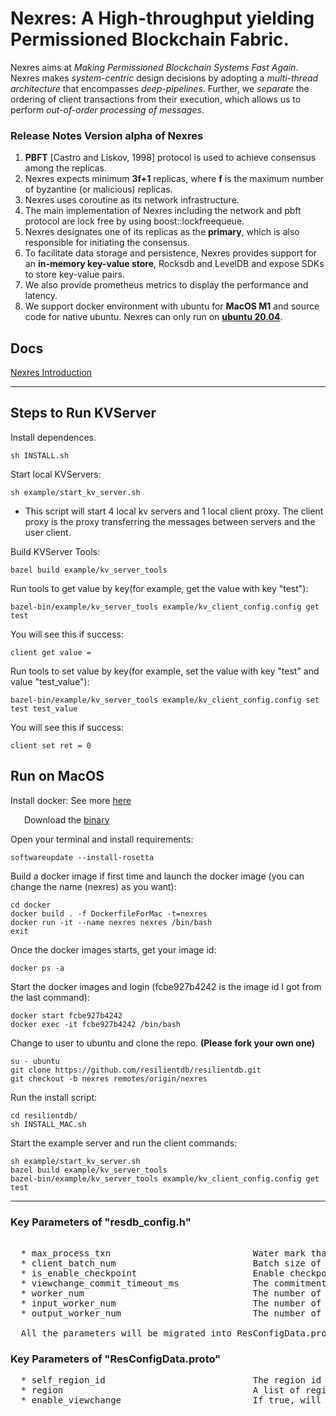 # Nexres: A High-throughput yielding Permissioned Blockchain Fabric.

Nexres aims at *Making Permissioned Blockchain Systems Fast Again*. Nexres makes *system-centric* design decisions by adopting a *multi-thread architecture* that encompasses *deep-pipelines*. Further, we *separate* the ordering of client transactions from their execution, which allows us to perform *out-of-order processing of messages*.
 

### Release Notes Version alpha of Nexres
1. **PBFT** [Castro and Liskov, 1998] protocol is used to achieve consensus among the replicas.
2. Nexres expects minimum **3f+1** replicas, where **f** is the maximum number of byzantine (or malicious) replicas.
3. Nexres uses coroutine as its network infrastructure. 
4. The main implementation of Nexres including the network and pbft protocol are lock free by using boost::lockfreequeue.
5. Nexres designates one of its replicas as the **primary**, which is also responsible for initiating the consensus.
6. To facilitate data storage and persistence, Nexres provides support for an **in-memory key-value store**, Rocksdb and LevelDB and expose SDKs to store key-value pairs.
7. We also provide prometheus metrics to display the performance and latency.
8. We support docker environment with ubuntu for **MacOS M1** and source code for native ubuntu. Nexres can only run on [**ubuntu 20.04**](https://releases.ubuntu.com/focal/).



## Docs
[Nexres Introduction](https://docs.google.com/presentation/d/1QurZA4w_PTxAtb_5FpuXJhsQVAIA2t5kvx1X2ETIl7w/edit#slide=id.p)

---
## Steps to Run KVServer

Install dependences.

    sh INSTALL.sh


Start local KVServers:

    sh example/start_kv_server.sh
- This script will start 4 local kv servers and 1 local client proxy. The client proxy is the proxy transferring the messages between servers and the user client.

Build KVServer Tools:

    bazel build example/kv_server_tools
    
Run tools to get value by key(for example, get the value with key "test"):

    bazel-bin/example/kv_server_tools example/kv_client_config.config get test
    
You will see this if success:

    client get value =

Run tools to set value by key(for example, set the value with key "test" and value "test_value"):

    bazel-bin/example/kv_server_tools example/kv_client_config.config set test test_value
    
You will see this if success:

    client set ret = 0

## Run on MacOS

Install docker: See more [here](https://docs.docker.com/desktop/mac/apple-silicon/)

&ensp;  &ensp;  Download the [binary](https://desktop.docker.com/mac/main/arm64/Docker.dmg?utm_source=docker&utm_medium=webreferral&utm_campaign=docs-driven-download-mac-arm64)

Open your terminal and install requirements:
    
    softwareupdate --install-rosetta

Build a docker image if first time and launch the docker image (you can change the name (nexres) as you want):

    cd docker
    docker build . -f DockerfileForMac -t=nexres
    docker run -it --name nexres nexres /bin/bash
    exit
	
	
Once the docker images starts, get your image id:

	docker ps -a

Start the docker images and login (fcbe927b4242 is the image id I got from the last command):

	docker start fcbe927b4242
	docker exec -it fcbe927b4242 /bin/bash

Change to user to ubuntu and clone the repo. **(Please fork your own one)**

	su - ubuntu
	git clone https://github.com/resilientdb/resilientdb.git
	git checkout -b nexres remotes/origin/nexres
	
Run the install script:

	cd resilientdb/
	sh INSTALL_MAC.sh

Start the example server and run the client commands:

	sh example/start_kv_server.sh
	bazel build example/kv_server_tools
	bazel-bin/example/kv_server_tools example/kv_client_config.config get test
	
	
	
---


### Key Parameters of "resdb_config.h" 
<pre>

  * max_process_txn                           Water mark that number of replicas inflight, default = 2048;
  * client_batch_num                          Batch size of the client transactions. Before sending to the primary replica, we will collect client_batch_num of transactions from all the users. default = 100;
  * is_enable_checkpoint                      Enable checkpoint which will create stable checkpoint periodically. 
  * viewchange_commit_timeout_ms              The commitment timeout which will trigger viewchange default = 60s. Only for is_enable_checkpoint is true.
  * worker_num                                The number of worker threads to address the requests, default = 96.
  * input_worker_num                          The number of coroutine workers to handler incomming messages from the network, default = 1.
  * output_worker_num                         The number of coroutine workers to handler outcomming messages to the network, default = 1.
  
  All the parameters will be migrated into ResConfigData.proto in the future.
</pre>

### Key Parameters of "ResConfigData.proto"
<pre>
  * self_region_id                            The region id of the replica, default is 0, all the replicas will run in the same region.
  * region                                    A list of regions containing all the information of the replicas in different regions.
  * enable_viewchange                         If true, will trigger viewchange check per "viewchange_commit_timeout_ms".
  </pre>
